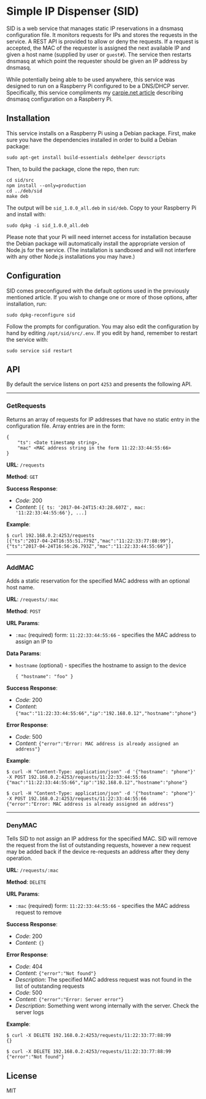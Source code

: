 # Simple IP Dispenser (SID)

SID is a web service that manages static IP reservations in a dnsmasq configuration file.  It monitors requests for IPs
and stores the requests in the service.  A REST API is provided to allow or deny the requests.  If a request is
accepted, the MAC of the requester is assigned the next available IP and given a host name (supplied by user or
`guest#`).  The service then restarts dnsmasq at which point the requester should be given an IP address by dnsmasq.

While potentially being able to be used anywhere, this service was designed to run on a Raspberry Pi configured to be a
DNS/DHCP server.  Specifically, this service compliments my
[carpie.net article](https://carpie.net/articles/setting-up-a-home-network-dhcp-dns-server-with-dnsmasq) describing
dnsmasq configuration on a Raspberry Pi.


## Installation

This service installs on a Raspberry Pi using a Debian package.  First, make sure you have the dependencies installed in
order to build a Debian package:

```
sudo apt-get install build-essentials debhelper devscripts
```

Then, to build the package, clone the repo, then run:

```
cd sid/src
npm install --only=production
cd ../deb/sid
make deb
```

The output will be `sid_1.0.0_all.deb` in `sid/deb`.  Copy to your Raspberry Pi and install with:

```
sudo dpkg -i sid_1.0.0_all.deb
```

Please note that your Pi will need internet access for installation because the Debian package will automatically
install the appropriate version of Node.js for the service.  (The installation is sandboxed and will not interfere with
any other Node.js installations you may have.)


## Configuration

SID comes preconfigured with the default options used in the previously mentioned article.  If you wish to change one or
more of those options, after installation, run:

```
sudo dpkg-reconfigure sid
```

Follow the prompts for configuration.  You may also edit the configuration by hand by editing `/opt/sid/src/.env`.  If
you edit by hand, remember to restart the service with:

```
sudo service sid restart
```

## API

By default the service listens on port `4253` and presents the following API.


---

### GetRequests

Returns an array of requests for IP addresses that have no static entry in the configuration file.  Array entries are in
the form:
```
{
    "ts": <Date timestamp string>,
    "mac" <MAC address string in the form 11:22:33:44:55:66>
}
```

**URL**: `/requests`

**Method**: `GET`

**Success Response**:
- *Code*: 200
- *Content*: `[{ ts: '2017-04-24T15:43:28.607Z', mac: '11:22:33:44:55:66'}, ...]`

**Example**:
```
$ curl 192.168.0.2:4253/requests
[{"ts":"2017-04-24T16:55:51.779Z","mac":"11:22:33:77:88:99"},{"ts":"2017-04-24T16:56:26.793Z","mac":"11:22:33:44:55:66"}]
```


---

### AddMAC

Adds a static reservation for the specified MAC address with an optional host name.

**URL**: `/requests/:mac`

**Method**: `POST`

**URL Params**:
- `:mac` (required) form: `11:22:33:44:55:66` - specifies the MAC address to assign an IP to

**Data Params**:
- `hostname` (optional) - specifies the hostname to assign to the device
   ```
   { "hostname": "foo" }
   ```

**Success Response**:
- *Code*: 200
- *Content*: `{"mac":"11:22:33:44:55:66","ip":"192.168.0.12","hostname":"phone"}`

**Error Response**:
- *Code*: 500
- *Content*: `{"error":"Error: MAC address is already assigned an address"}`

**Example**:
```
$ curl -H "Content-Type: application/json" -d '{"hostname": "phone"}' -X POST 192.168.0.2:4253/requests/11:22:33:44:55:66
{"mac":"11:22:33:44:55:66","ip":"192.168.0.12","hostname":"phone"}

$ curl -H "Content-Type: application/json" -d '{"hostname": "phone"}' -X POST 192.168.0.2:4253/requests/11:22:33:44:55:66
{"error":"Error: MAC address is already assigned an address"}

```

---

### DenyMAC

Tells SID to not assign an IP address for the specified MAC.  SID will remove the request from the list of outstanding
requests, however a new request may be added back if the device re-requests an address after they deny operation.


**URL**: `/requests/:mac`

**Method**: `DELETE`

**URL Params**:
- `:mac` (required) form: `11:22:33:44:55:66` - specifies the MAC address request to remove

**Success Response**:
- *Code*: 200
- *Content*: `{}`

**Error Response**:
- *Code*: 404
- *Content*: `{"error":"Not found"}`
- *Description*: The specified MAC address request was not found in the list of outstanding requests
- *Code*: 500
- *Content*: `{"error":"Error: Server error"}`
- *Description*: Something went wrong internally with the server. Check the server logs

**Example**:
```
$ curl -X DELETE 192.168.0.2:4253/requests/11:22:33:77:88:99
{}

$ curl -X DELETE 192.168.0.2:4253/requests/11:22:33:77:88:99
{"error":"Not found"}

```

## License

MIT
